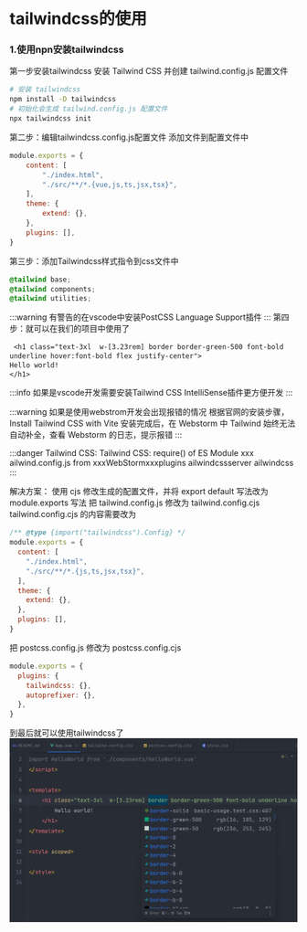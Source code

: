 # tailwindcss的使用

### 1.使用npn安装tailwindcss

第一步安装tailwindcss
安装 Tailwind CSS 并创建 tailwind.config.js 配置文件
```bash
# 安装 tailwindcss
npm install -D tailwindcss
# 初始化会生成 tailwind.config.js 配置文件
npx tailwindcss init
```
第二步：编辑tailwindcss.config.js配置文件
添加文件到配置文件中
```js
module.exports = {
    content: [
        "./index.html",
        "./src/**/*.{vue,js,ts,jsx,tsx}",
    ],
    theme: {
        extend: {},
    },
    plugins: [],
}
```
第三步：添加Tailwindcss样式指令到css文件中
```css
@tailwind base;
@tailwind components;
@tailwind utilities;
```
:::warning
有警告的在vscode中安装PostCSS Language Support插件
:::
第四步：就可以在我们的项目中使用了
```vue
 <h1 class="text-3xl  w-[3.23rem] border border-green-500 font-bold underline hover:font-bold flex justify-center">
Hello world!
</h1>
```
:::info
如果是vscode开发需要安装Tailwind CSS IntelliSense插件更方便开发
:::

:::warning
如果是使用webstrom开发会出现报错的情况
根据官网的安装步骤，Install Tailwind CSS with Vite
安装完成后，在 Webstorm 中 Tailwind 始终无法自动补全，查看 Webstorm 的日志，提示报错
:::

:::danger
Tailwind CSS: Tailwind CSS: require() of ES Module xxx ailwind.config.js from xxxWebStormxxxplugins ailwindcssserver ailwindcss
:::

解决方案：
使用 cjs 修改生成的配置文件，并将 export default 写法改为 module.exports 写法
把 tailwind.config.js 修改为 tailwind.config.cjs
tailwind.config.cjs 的内容需要改为
```js
/** @type {import("tailwindcss").Config} */
module.exports = {
  content: [
    "./index.html",
    "./src/**/*.{js,ts,jsx,tsx}",
  ],
  theme: {
    extend: {},
  },
  plugins: [],
}
```
把 postcss.config.js 修改为 postcss.config.cjs
```js
module.exports = {
  plugins: {
    tailwindcss: {},
    autoprefixer: {},
  },
}
```
到最后就可以使用tailwindcss了
![img.png](img.png)